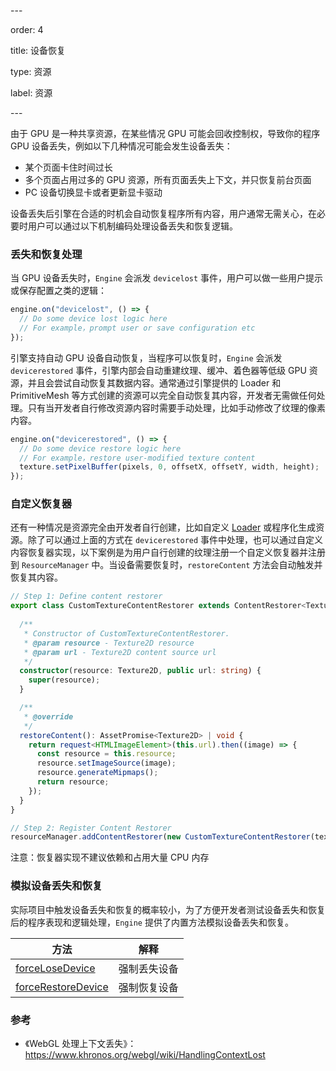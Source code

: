 \---

order: 4

title: 设备恢复

type: 资源

label: 资源

\---

由于 GPU 是一种共享资源，在某些情况 GPU 可能会回收控制权，导致你的程序 GPU 设备丢失，例如以下几种情况可能会发生设备丢失：

- 某个页面卡住时间过长
- 多个页面占用过多的 GPU 资源，所有页面丢失上下文，并只恢复前台页面
- PC 设备切换显卡或者更新显卡驱动

设备丢失后引擎在合适的时机会自动恢复程序所有内容，用户通常无需关心，在必要时用户可以通过以下机制编码处理设备丢失和恢复逻辑。

### 丢失和恢复处理

当 GPU 设备丢失时，`Engine` 会派发 `devicelost` 事件，用户可以做一些用户提示或保存配置之类的逻辑：

```typescript
engine.on("devicelost", () => {
  // Do some device lost logic here
  // For example，prompt user or save configuration etc
});
```



引擎支持自动 GPU 设备自动恢复，当程序可以恢复时，`Engine`  会派发 `devicerestored` 事件，引擎内部会自动重建纹理、缓冲、着色器等低级 GPU 资源，并且会尝试自动恢复其数据内容。通常通过引擎提供的 Loader 和 PrimitiveMesh 等方式创建的资源可以完全自动恢复其内容，开发者无需做任何处理。只有当开发者自行修改资源内容时需要手动处理，比如手动修改了纹理的像素内容。

```typescript
engine.on("devicerestored", () => {
  // Do some device restore logic here
  // For example，restore user-modified texture content
  texture.setPixelBuffer(pixels, 0, offsetX, offsetY, width, height);
});
```



### 自定义恢复器

还有一种情况是资源完全由开发者自行创建，比如自定义 [Loader](${docs}resource-manager) 或程序化生成资源。除了可以通过上面的方式在  `devicerestored` 事件中处理，也可以通过自定义内容恢复器实现，以下案例是为用户自行创建的纹理注册一个自定义恢复器并注册到 `ResourceManager` 中。当设备需要恢复时，`restoreContent` 方法会自动触发并恢复其内容。

 ```typescript
 // Step 1: Define content restorer
 export class CustomTextureContentRestorer extends ContentRestorer<Texture2D> {
   
   /**
    * Constructor of CustomTextureContentRestorer.
    * @param resource - Texture2D resource
    * @param url - Texture2D content source url
    */
   constructor(resource: Texture2D, public url: string) {
     super(resource);
   }
 
   /**
    * @override
    */
   restoreContent(): AssetPromise<Texture2D> | void {
     return request<HTMLImageElement>(this.url).then((image) => {
       const resource = this.resource;
       resource.setImageSource(image);
       resource.generateMipmaps();
       return resource;
     });
   }
 } 
 
 // Step 2: Register Content Restorer
 resourceManager.addContentRestorer(new CustomTextureContentRestorer(texture, url));
 ```

注意：恢复器实现不建议依赖和占用大量 CPU 内存



### 模拟设备丢失和恢复

实际项目中触发设备丢失和恢复的概率较小，为了方便开发者测试设备丢失和恢复后的程序表现和逻辑处理，`Engine` 提供了内置方法模拟设备丢失和恢复。

| 方法                                                       | 解释         |
| ---------------------------------------------------------- | ------------ |
| [forceLoseDevice](${api}core/Engine#forceLoseDevice)       | 强制丢失设备 |
| [forceRestoreDevice](${api}core/Engine#forceRestoreDevice) | 强制恢复设备 |



### 参考

- 《WebGL 处理上下文丢失》：https://www.khronos.org/webgl/wiki/HandlingContextLost